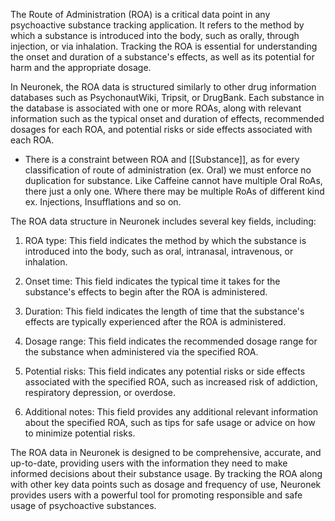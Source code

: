 The Route of Administration (ROA) is a critical data point in any psychoactive substance tracking application. It refers to the method by which a substance is introduced into the body, such as orally, through injection, or via inhalation. Tracking the ROA is essential for understanding the onset and duration of a substance's effects, as well as its potential for harm and the appropriate dosage.

In Neuronek, the ROA data is structured similarly to other drug information databases such as PsychonautWiki, Tripsit, or DrugBank. Each substance in the database is associated with one or more ROAs, along with relevant information such as the typical onset and duration of effects, recommended dosages for each ROA, and potential risks or side effects associated with each ROA.

- There is a constraint between ROA and [[Substance]], as for every classification of route of administration (ex. Oral) we must enforce no duplication for substance. Like Caffeine cannot have multiple Oral RoAs, there just a only one. Where there may be multiple RoAs of different kind ex. Injections, Insufflations and so on.


The ROA data structure in Neuronek includes several key fields, including:

1. ROA type: This field indicates the method by which the substance is introduced into the body, such as oral, intranasal, intravenous, or inhalation.

2. Onset time: This field indicates the typical time it takes for the substance's effects to begin after the ROA is administered.

3. Duration: This field indicates the length of time that the substance's effects are typically experienced after the ROA is administered.

4. Dosage range: This field indicates the recommended dosage range for the substance when administered via the specified ROA.

5. Potential risks: This field indicates any potential risks or side effects associated with the specified ROA, such as increased risk of addiction, respiratory depression, or overdose.

6. Additional notes: This field provides any additional relevant information about the specified ROA, such as tips for safe usage or advice on how to minimize potential risks.

The ROA data in Neuronek is designed to be comprehensive, accurate, and up-to-date, providing users with the information they need to make informed decisions about their substance usage. By tracking the ROA along with other key data points such as dosage and frequency of use, Neuronek provides users with a powerful tool for promoting responsible and safe usage of psychoactive substances.
